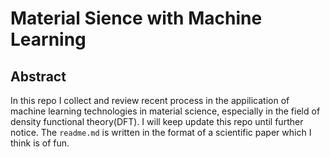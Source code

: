 # Material Sience with Machine Learning

## Abstract

In this repo I collect and review recent process in the appilication of machine learning technologies in material science, especially in the field of density functional theory(DFT). I will keep update this repo until further notice. The `readme.md` is written in the format of a scientific paper which I think is of fun.


